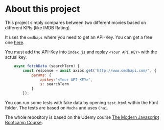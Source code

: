 # About this project

This project simply compares between two different movies based on different KPIs (like IMDB Rating).

It uses the `omdbapi` where you need to get an API-Key.
You can get a free one [here](http://www.omdbapi.com/apikey.aspx).

You must add the API-Key into `index.js` and replay `<Your API KEY>` with the actual key.

````js
    async fetchData (searchTerm) {
        const response = await axios.get('http://www.omdbapi.com/', {
            params: {
                apikey:'<Your API KEY>',
                s: searchTerm
            }
        });
````

You can run some tests with fake data by opening `test.html` within the html folder.
The tests are based on `Mocha` and uses `Chai`.

The whole repository is based on the Udemy course [The Modern Javascript Bootcamp Course](https://www.udemy.com/course/javascript-beginners-complete-tutorial/).
